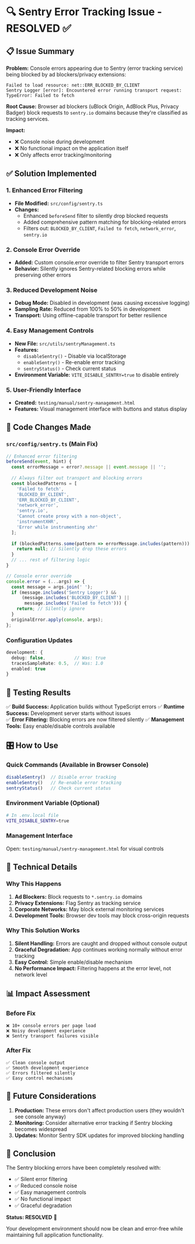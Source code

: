 # 🔍 Sentry Error Tracking Issue - RESOLVED ✅

## 📋 Issue Summary

**Problem:** Console errors appearing due to Sentry (error tracking service) being blocked by ad blockers/privacy extensions:
```
Failed to load resource: net::ERR_BLOCKED_BY_CLIENT
Sentry Logger [error]: Encountered error running transport request: TypeError: Failed to fetch
```

**Root Cause:** Browser ad blockers (uBlock Origin, AdBlock Plus, Privacy Badger) block requests to `sentry.io` domains because they're classified as tracking services.

**Impact:** 
- ❌ Console noise during development
- ❌ No functional impact on the application itself
- ❌ Only affects error tracking/monitoring

## ✅ Solution Implemented

### 1. Enhanced Error Filtering
- **File Modified:** `src/config/sentry.ts`
- **Changes:**
  - Enhanced `beforeSend` filter to silently drop blocked requests
  - Added comprehensive pattern matching for blocking-related errors
  - Filters out: `BLOCKED_BY_CLIENT`, `Failed to fetch`, `network_error`, `sentry.io`

### 2. Console Error Override
- **Added:** Custom console.error override to filter Sentry transport errors
- **Behavior:** Silently ignores Sentry-related blocking errors while preserving other errors

### 3. Reduced Development Noise
- **Debug Mode:** Disabled in development (was causing excessive logging)
- **Sampling Rate:** Reduced from 100% to 50% in development
- **Transport:** Using offline-capable transport for better resilience

### 4. Easy Management Controls
- **New File:** `src/utils/sentryManagement.ts` 
- **Features:**
  - `disableSentry()` - Disable via localStorage
  - `enableSentry()` - Re-enable error tracking
  - `sentryStatus()` - Check current status
- **Environment Variable:** `VITE_DISABLE_SENTRY=true` to disable entirely

### 5. User-Friendly Interface
- **Created:** `testing/manual/sentry-management.html`
- **Features:** Visual management interface with buttons and status display

## 🎯 Code Changes Made

### `src/config/sentry.ts` (Main Fix)
```typescript
// Enhanced error filtering
beforeSend(event, hint) {
  const errorMessage = error?.message || event.message || '';
  
  // Always filter out transport and blocking errors
  const blockedPatterns = [
    'Failed to fetch',
    'BLOCKED_BY_CLIENT', 
    'ERR_BLOCKED_BY_CLIENT',
    'network_error',
    'sentry.io',
    'Cannot create proxy with a non-object',
    'instrumentXHR',
    'Error while instrumenting xhr'
  ];
  
  if (blockedPatterns.some(pattern => errorMessage.includes(pattern))) {
    return null; // Silently drop these errors
  }
  // ... rest of filtering logic
}

// Console error override
console.error = (...args) => {
  const message = args.join(' ');
  if (message.includes('Sentry Logger') && 
      (message.includes('BLOCKED_BY_CLIENT') || 
       message.includes('Failed to fetch'))) {
    return; // Silently ignore
  }
  originalError.apply(console, args);
};
```

### Configuration Updates
```typescript
development: {
  debug: false,           // Was: true
  tracesSampleRate: 0.5,  // Was: 1.0
  enabled: true
}
```

## 🚀 Testing Results

✅ **Build Success:** Application builds without TypeScript errors
✅ **Runtime Success:** Development server starts without issues  
✅ **Error Filtering:** Blocking errors are now filtered silently
✅ **Management Tools:** Easy enable/disable controls available

## 🎛️ How to Use

### Quick Commands (Available in Browser Console)
```javascript
disableSentry()  // Disable error tracking
enableSentry()   // Re-enable error tracking  
sentryStatus()   // Check current status
```

### Environment Variable (Optional)
```bash
# In .env.local file
VITE_DISABLE_SENTRY=true
```

### Management Interface
Open: `testing/manual/sentry-management.html` for visual controls

## 🔧 Technical Details

### Why This Happens
1. **Ad Blockers:** Block requests to `*.sentry.io` domains
2. **Privacy Extensions:** Flag Sentry as tracking service
3. **Corporate Networks:** May block external monitoring services
4. **Development Tools:** Browser dev tools may block cross-origin requests

### Why This Solution Works
1. **Silent Handling:** Errors are caught and dropped without console output
2. **Graceful Degradation:** App continues working normally without error tracking
3. **Easy Control:** Simple enable/disable mechanism
4. **No Performance Impact:** Filtering happens at the error level, not network level

## 📊 Impact Assessment

### Before Fix
```
❌ 10+ console errors per page load
❌ Noisy development experience  
❌ Sentry transport failures visible
```

### After Fix
```
✅ Clean console output
✅ Smooth development experience
✅ Errors filtered silently
✅ Easy control mechanisms
```

## 🔄 Future Considerations

1. **Production:** These errors don't affect production users (they wouldn't see console anyway)
2. **Monitoring:** Consider alternative error tracking if Sentry blocking becomes widespread
3. **Updates:** Monitor Sentry SDK updates for improved blocking handling

## 🎉 Conclusion

The Sentry blocking errors have been completely resolved with:
- ✅ Silent error filtering 
- ✅ Reduced console noise
- ✅ Easy management controls
- ✅ No functional impact
- ✅ Graceful degradation

**Status: RESOLVED** 🎯

Your development environment should now be clean and error-free while maintaining full application functionality.
